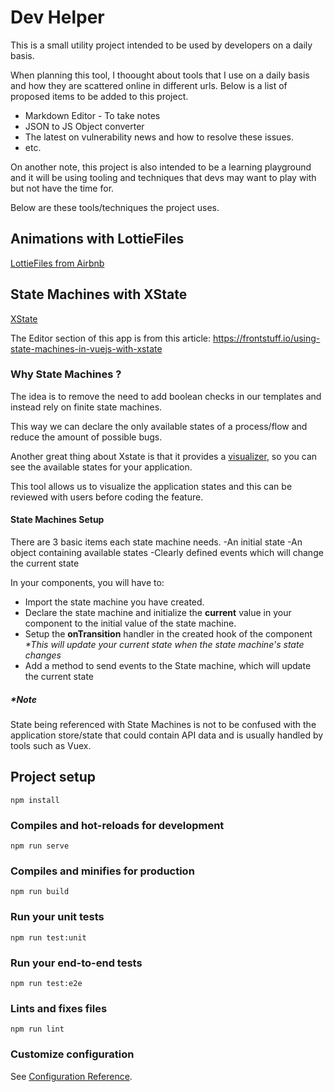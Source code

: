# Dev Helper

This is a small utility project intended to be used by developers on a daily basis. 

When planning this tool, I thoought about tools that I use on a daily basis and how they are scattered online in different urls. Below is a list of proposed items to be added to this project.

- Markdown Editor - To take notes
- JSON to JS Object converter
- The latest on vulnerability news and how to resolve these issues.
- etc.


On another note, this project is also intended to be a learning playground and it will be using tooling and techniques that devs may want to play with but not have the time for. 

Below are these tools/techniques the project uses.

## Animations with LottieFiles
[LottieFiles from Airbnb](https://lottiefiles.com/)

## State Machines with XState
[XState](https://xstate.js.org/docs/)

The Editor section of this app is from this article: https://frontstuff.io/using-state-machines-in-vuejs-with-xstate

### Why State Machines ? 
The idea is to remove the need to add boolean checks in our templates and instead rely on finite state machines.

This way we can declare the only available states of a process/flow and reduce the amount of possible bugs.

Another great thing about Xstate is that it provides a [visualizer](https://xstate.js.org/viz/), so you can see the available states for your application. 

This tool allows us to visualize the application states and this can be reviewed with users before coding the feature.


#### State Machines Setup
There are 3 basic items each state machine needs.
-An initial state
-An object containing available states
-Clearly defined events which will change the current state


In your components, you will have to:
- Import the state machine you have created.
- Declare the state machine and initialize the **current** value in your component to the initial value of the state machine.
- Setup the **onTransition** handler in the created hook of the component _*This will update your current state when the state machine's state changes_
- Add a method to send events to the State machine, which will update the current state

##### *Note
State being referenced with State Machines is not to be confused with the application store/state that could contain API data and is usually handled by tools such as Vuex.


## Project setup
```
npm install
```

### Compiles and hot-reloads for development
```
npm run serve
```

### Compiles and minifies for production
```
npm run build
```

### Run your unit tests
```
npm run test:unit
```

### Run your end-to-end tests
```
npm run test:e2e
```

### Lints and fixes files
```
npm run lint
```

### Customize configuration
See [Configuration Reference](https://cli.vuejs.org/config/).
